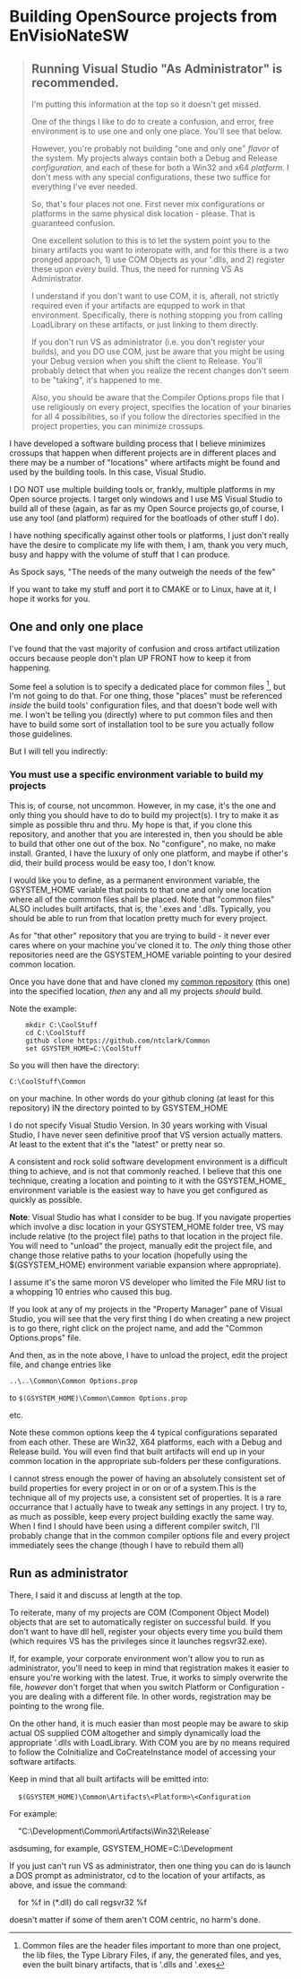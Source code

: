 # Building OpenSource projects from EnVisioNateSW

> ## Running Visual Studio "As Administrator" is recommended.
>I'm putting this information at the top so it doesn't get missed.
>
>One of the things I like to do to create a confusion, and error, free environment is to
use one and only one place. You'll see that below.
>
>However, you're probably not building "one and only one" *flavor* of the system. My projects 
always contain both a Debug and Release *configuration*, and each of these for both
a Win32 and x64 *platform*. I don't mess with any special configurations, these two suffice
for everything I've ever needed.
>
>So, that's four places not one. First never mix configurations or platforms in the same physical
disk location - please. That is guaranteed confusion.
>
>One excellent solution to this is to let the system point you to the binary artifacts you want to 
interopate with, and for this there is a two pronged approach, 1) use COM Objects as your '.dlls, 
and 2) register these upon *every* build. Thus, the need for running VS As Administrator.
>
>I understand if you don't want to use COM, it is, afterall, not strictly required even if your
artifacts are equpped to work in that environment. Specifically, there is nothing stopping you from
calling LoadLibrary on these artifacts, or just linking to them directly.
>
>If you don't run VS as administrator (i.e. you don't register your builds), and you DO use COM, just 
be aware that you might be using your Debug version when you shift the client to Release. You'll 
probably detect that when you realize the recent changes don't seem to be "taking", it's happened
to me.
>
>Also, you should be aware that the Compiler Options.props file that I use religiously on every project, 
specifies the location of your binaries for all 4 possibilities, so if you follow the directories
specified in the project properties, you can minimize crossups.
>

I have developed a software building process that I believe minimizes crossups that happen
when different projects are in different places and there may be a number of "locations" 
where artifacts might be found and used by the building tools. In this case, Visual Studio.

I DO NOT use multiple building tools or, frankly, multiple platforms in my Open source projects.
I target only windows and I use MS Visual Studio to build all of these (again, as far as my Open 
Source projects go,of course, I use any tool (and platform) required for the boatloads of other stuff I do).

I have nothing specifically against other tools or platforms, I just don't really have the desire
to complicate my life with them, I am, thank you very much, busy and happy with the volume of stuff
that I can produce.

As Spock says, "The needs of the many outweigh the needs of the few"

If you want to take my stuff and port it to CMAKE or to Linux, have at it, I hope it works for you.

## One and only one place

I've found that the vast majority of confusion and cross artifact utilization occurs because
people don't plan UP FRONT how to keep it from happening.

Some feel a solution is to specify a dedicated place for common files [^1], but I'm not going to 
do that. For one thing, those "places" must be referenced *inside* the build tools' configuration
files, and that doesn't bode well with me. I won't be telling you (directly) where to put common 
files and then have to build some sort of installation tool to be sure you actually follow 
those guidelines.

But I will tell you indirectly:

### You must use a specific environment variable to build my projects

This is, of course, not uncommon. However, in my case, it's the one and only thing you should have to do to build
my project(s). I try to make it as simple as possible thru and thru. My hope is that, if you clone this repository, and another that
you are interested in, then you should be able to build that other one out of the box. No "configure", no make, no make install. Granted, I have the 
luxury of only one platform, and maybe if other's did, their build process would be easy too, I don't know.

I would like you to define, as a permanent environment variable, the GSYSTEM_HOME variable that points to that one
and only one location where all of the common files shall be placed. Note that "common files" ALSO includes
built artifacts, that is, the '.exes and '.dlls. Typically, you should be able to run from that location pretty 
much for every project.

As for "that other" repository that you are trying to build - it never ever cares where on your machine you've cloned it 
to. The *only* thing those other repositories need are the GSYSTEM_HOME variable pointing to your desired common location.

Once you have done that and have cloned my [common repository](https://github.com/ntclark/common) (this one) into the specified location, 
*then* any and all my projects *should* build.

Note the example:
```
    mkdir C:\CoolStuff
    cd C:\CoolStuff
    github clone https://github.com/ntclark/Common
    set GSYSTEM_HOME=C:\CoolStuff
```

So you will then have the directory:

`C:\CoolStuff\Common`

on your machine. In other words do your github cloning (at least for this repository) IN the directory pointed to by GSYSTEM_HOME

I do not specify Visual Studio Version. In 30 years working with Visual Studio, I have never seen definitive proof that VS version
actually matters. At least to the extent that it's the "latest" or pretty near so. 

A consistent and rock solid software development environment is a difficult thing to achieve, and is not that commonly 
reached. I believe that this one technique, creating a location and pointing to it with the GSYSTEM_HOME_ environment variable
is the easiest way to have you get configured as quickly as possible. 

**Note**: Visual Studio has what I consider to be  bug. If you navigate properties which involve a disc location in your 
GSYSTEM_HOME folder tree, VS may include relative (to the project file) paths to that location in the project file. 
You will need to "unload" the project, manually edit the project file, and change those relative paths to your location 
(hopefully using the $(GSYSTEM_HOME) environment variable expansion where appropriate). 

I assume it's the same moron VS developer who limited the File MRU list to a whopping 10 entries who caused this bug.

If you look at any of my projects in the "Property Manager" pane of Visual Studio, you will see that the very first thing I do
when creating a new project is to go there, right click on the project name, and add the "Common Options.props" file.

And then, as in the note above, I have to unload the project, edit the project file, and change entries like

`..\..\Common\Common Options.prop`

to 
`$(GSYSTEM_HOME)\Common\Common Options.prop`

etc.

Note these common options keep the 4 typical configurations separated from each other. These are Win32, X64 platforms, each with a
Debug and Release build. You will even find that built artifacts will end up in your common location in the appropriate 
sub-folders per these configurations.

I cannot stress enough the power of having an absolutely consistent set of build properties for every project in or on or of
a system.This is the technique all of my projects use, a consistent set of properties. It is a rare occurrance that I actually
have to tweak any settings in any project. I try to, as much as possible, keep every project building exactly the same way.
When I find I should have been using a different compiler switch, I'll probably change that in the common compiler options 
file and every project immediately sees the change (though I have to rebuild them all)

## Run as administrator

There, I said it and discuss at length at the top.

To reiterate, many of my projects are COM (Component Object Model) objects that are set to automatically register on 
successful build. If you don't want to have dll hell, register your objects every time you build them (which requires VS has the privileges
since it launches regsvr32.exe).

If, for example, your corporate environment won't allow you to run as administrator, you'll need to keep in mind that registration 
makes it easier to ensure you're working with the latest. True, it works to simply overwrite the file, *however* don't forget that 
when you switch Platform or Configuration - you are dealing with a different file. In other words, registration may be pointing to the
wrong file.

On the other hand, it is much easier than most people may be aware to skip actual OS supplied COM altogether and simply dynamically
load the appropriate '.dlls with LoadLibrary. With COM you are by no means required to follow the CoInitialize and CoCreateInstance
model of accessing your software artifacts.

Keep in mind that all built artifacts will be emitted into:

&nbsp;&nbsp;&nbsp;&nbsp;`$(GSYSTEM_HOME)\Common\Artifacts\<Platform>\<Configuration`

For example:

&nbsp;&nbsp;&nbsp;&nbsp;"C:\Development\Common\Artifacts\Win32\Release`

asdsuming, for example, GSYSTEM_HOME=C:\Development

If you just can't run VS as administrator, then one thing you can do is launch a DOS prompt as administrator, cd to the location of 
your artifacts, as above, and issue the command:

&nbsp;&nbsp;&nbsp;&nbsp;for %f in (*.dll) do call regsvr32 %f

doesn't matter if some of them aren't COM centric, no harm's done.


[^1]: Common files are the header files important to more than one project, the lib files, the Type Library Files, if any, 
the generated files, and yes, even the built binary artifacts, that is '.dlls and '.exes

